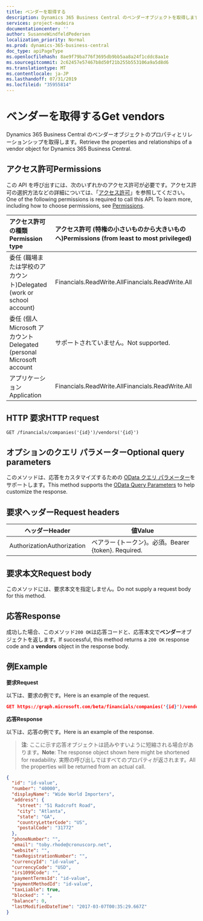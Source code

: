 ```yaml
---
title: ベンダーを取得する
description: Dynamics 365 Business Central のベンダーオブジェクトを取得します。
services: project-madeira
documentationcenter: ''
author: SusanneWindfeldPedersen
localization_priority: Normal
ms.prod: dynamics-365-business-central
doc_type: apiPageType
ms.openlocfilehash: 8ae9f79ba776f3695db9bb5aa8a24f1cddc8aa1e
ms.sourcegitcommit: 2c62457e57467b8d50f21b255b553106a9a5d8d6
ms.translationtype: MT
ms.contentlocale: ja-JP
ms.lasthandoff: 07/31/2019
ms.locfileid: "35955814"
---
```

# <a name="get-vendors"></a><span data-ttu-id="6e5d4-103">ベンダーを取得する</span><span class="sxs-lookup"><span data-stu-id="6e5d4-103">Get vendors</span></span>
<span data-ttu-id="6e5d4-104">Dynamics 365 Business Central のベンダーオブジェクトのプロパティとリレーションシップを取得します。</span><span class="sxs-lookup"><span data-stu-id="6e5d4-104">Retrieve the properties and relationships of a vendor object for Dynamics 365 Business Central.</span></span>

## <a name="permissions"></a><span data-ttu-id="6e5d4-105">アクセス許可</span><span class="sxs-lookup"><span data-stu-id="6e5d4-105">Permissions</span></span>
<span data-ttu-id="6e5d4-p101">この API を呼び出すには、次のいずれかのアクセス許可が必要です。アクセス許可の選択方法などの詳細については、「[アクセス許可](/graph/permissions-reference)」を参照してください。</span><span class="sxs-lookup"><span data-stu-id="6e5d4-p101">One of the following permissions is required to call this API. To learn more, including how to choose permissions, see [Permissions](/graph/permissions-reference).</span></span>

|<span data-ttu-id="6e5d4-108">アクセス許可の種類</span><span class="sxs-lookup"><span data-stu-id="6e5d4-108">Permission type</span></span> |<span data-ttu-id="6e5d4-109">アクセス許可 (特権の小さいものから大きいものへ)</span><span class="sxs-lookup"><span data-stu-id="6e5d4-109">Permissions (from least to most privileged)</span></span>|
|:---------------|:------------------------------------------|
|<span data-ttu-id="6e5d4-110">委任 (職場または学校のアカウント)</span><span class="sxs-lookup"><span data-stu-id="6e5d4-110">Delegated (work or school account)</span></span>|<span data-ttu-id="6e5d4-111">Financials.ReadWrite.All</span><span class="sxs-lookup"><span data-stu-id="6e5d4-111">Financials.ReadWrite.All</span></span> |
|<span data-ttu-id="6e5d4-112">委任 (個人 Microsoft アカウント</span><span class="sxs-lookup"><span data-stu-id="6e5d4-112">Delegated (personal Microsoft account</span></span>|<span data-ttu-id="6e5d4-113">サポートされていません。</span><span class="sxs-lookup"><span data-stu-id="6e5d4-113">Not supported.</span></span>|
|<span data-ttu-id="6e5d4-114">アプリケーション</span><span class="sxs-lookup"><span data-stu-id="6e5d4-114">Application</span></span>|<span data-ttu-id="6e5d4-115">Financials.ReadWrite.All</span><span class="sxs-lookup"><span data-stu-id="6e5d4-115">Financials.ReadWrite.All</span></span>|

## <a name="http-request"></a><span data-ttu-id="6e5d4-116">HTTP 要求</span><span class="sxs-lookup"><span data-stu-id="6e5d4-116">HTTP request</span></span>

```
GET /financials/companies('{id}')/vendors('{id}')
```

## <a name="optional-query-parameters"></a><span data-ttu-id="6e5d4-117">オプションのクエリ パラメーター</span><span class="sxs-lookup"><span data-stu-id="6e5d4-117">Optional query parameters</span></span>
<span data-ttu-id="6e5d4-118">このメソッドは、応答をカスタマイズするための [OData クエリ パラメーター](/graph/query-parameters)をサポートします。</span><span class="sxs-lookup"><span data-stu-id="6e5d4-118">This method supports the [OData Query Parameters](/graph/query-parameters) to help customize the response.</span></span>

## <a name="request-headers"></a><span data-ttu-id="6e5d4-119">要求ヘッダー</span><span class="sxs-lookup"><span data-stu-id="6e5d4-119">Request headers</span></span>
|<span data-ttu-id="6e5d4-120">ヘッダー</span><span class="sxs-lookup"><span data-stu-id="6e5d4-120">Header</span></span>|<span data-ttu-id="6e5d4-121">値</span><span class="sxs-lookup"><span data-stu-id="6e5d4-121">Value</span></span>|
|------|-----|
|<span data-ttu-id="6e5d4-122">Authorization</span><span class="sxs-lookup"><span data-stu-id="6e5d4-122">Authorization</span></span>  |<span data-ttu-id="6e5d4-p102">ベアラー {トークン}。必須。</span><span class="sxs-lookup"><span data-stu-id="6e5d4-p102">Bearer {token}. Required.</span></span> |

## <a name="request-body"></a><span data-ttu-id="6e5d4-125">要求本文</span><span class="sxs-lookup"><span data-stu-id="6e5d4-125">Request body</span></span>
<span data-ttu-id="6e5d4-126">このメソッドには、要求本文を指定しません。</span><span class="sxs-lookup"><span data-stu-id="6e5d4-126">Do not supply a request body for this method.</span></span>

## <a name="response"></a><span data-ttu-id="6e5d4-127">応答</span><span class="sxs-lookup"><span data-stu-id="6e5d4-127">Response</span></span>
<span data-ttu-id="6e5d4-128">成功した場合、このメソッド`200 OK`は応答コードと、応答本文で**ベンダー**オブジェクトを返します。</span><span class="sxs-lookup"><span data-stu-id="6e5d4-128">If successful, this method returns a `200 OK` response code and a **vendors** object in the response body.</span></span>

## <a name="example"></a><span data-ttu-id="6e5d4-129">例</span><span class="sxs-lookup"><span data-stu-id="6e5d4-129">Example</span></span>

<span data-ttu-id="6e5d4-130">**要求**</span><span class="sxs-lookup"><span data-stu-id="6e5d4-130">**Request**</span></span>

<span data-ttu-id="6e5d4-131">以下は、要求の例です。</span><span class="sxs-lookup"><span data-stu-id="6e5d4-131">Here is an example of the request.</span></span>
```json
GET https://graph.microsoft.com/beta/financials/companies('{id}')/vendors('{id}')
```

<span data-ttu-id="6e5d4-132">**応答**</span><span class="sxs-lookup"><span data-stu-id="6e5d4-132">**Response**</span></span>

<span data-ttu-id="6e5d4-133">以下は、応答の例です。</span><span class="sxs-lookup"><span data-stu-id="6e5d4-133">Here is an example of the response.</span></span> 

> <span data-ttu-id="6e5d4-134">**注**: ここに示す応答オブジェクトは読みやすいように短縮される場合があります。</span><span class="sxs-lookup"><span data-stu-id="6e5d4-134">**Note**: The response object shown here might be shortened for readability.</span></span> <span data-ttu-id="6e5d4-135">実際の呼び出しではすべてのプロパティが返されます。</span><span class="sxs-lookup"><span data-stu-id="6e5d4-135">All the properties will be returned from an actual call.</span></span>

```json
{
  "id": "id-value",
  "number": "40000",
  "displayName": "Wide World Importers",
  "address": {
    "street": "51 Radcroft Road",
    "city": "Atlanta",
    "state": "GA",
    "countryLetterCode": "US",
    "postalCode": "31772"
  },
  "phoneNumber": "",
  "email": "toby.rhode@cronuscorp.net",
  "website": "",
  "taxRegistrationNumber": "",
  "currencyId": "id-value",
  "currencyCode": "USD",
  "irs1099Code": "",
  "paymentTermsId": "id-value",
  "paymentMethodId": "id-value",
  "taxLiable": true,
  "blocked": " ",
  "balance": 0,
  "lastModifiedDateTime": "2017-03-07T00:35:29.667Z"
}
```


